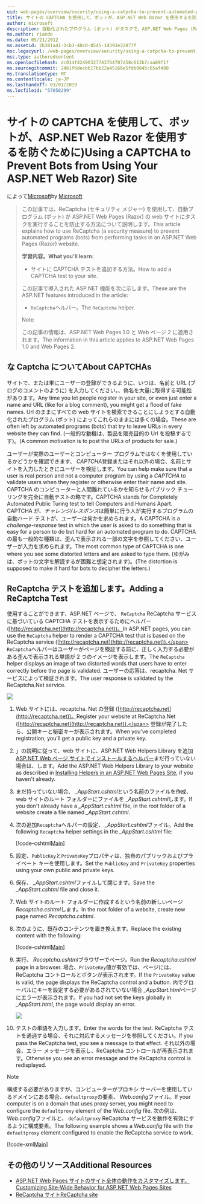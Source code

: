 ```yaml
---
uid: web-pages/overview/security/using-a-catpcha-to-prevent-automated-programs-bots-from-using-your-aspnet-web-site
title: サイトの CAPTCHA を使用して、ボットが、ASP.NET Web Razor を使用するを防ぐために) |Microsoft Docs
author: microsoft
description: 自動化されたプログラム (ボット) がタスクで、ASP.NET Web Pages (Razor) を実行することを防ぐために、ReCaptcha (セキュリティ メジャー) を使用する方法について説明します.
ms.author: riande
ms.date: 05/21/2012
ms.assetid: 2b381a41-2cb3-40c0-8545-1d393e22877f
msc.legacyurl: /web-pages/overview/security/using-a-catpcha-to-prevent-automated-programs-bots-from-using-your-aspnet-web-site
msc.type: authoredcontent
ms.openlocfilehash: dc014f42490327743764787d58c613b7caa89f1f
ms.sourcegitcommit: 24b1f6decbb17bb22a45166e5fdb0845c65af498
ms.translationtype: MT
ms.contentlocale: ja-JP
ms.lasthandoff: 03/01/2019
ms.locfileid: "57058299"
---
```

<a name="using-a-captcha-to-prevent-bots-from-using-your-aspnet-web-razor-site"></a><span data-ttu-id="3cfbd-103">サイトの CAPTCHA を使用して、ボットが、ASP.NET Web Razor を使用するを防ぐために)</span><span class="sxs-lookup"><span data-stu-id="3cfbd-103">Using a CAPTCHA to Prevent Bots from Using Your ASP.NET Web Razor) Site</span></span>
====================
<span data-ttu-id="3cfbd-104">によって[Microsoft](https://github.com/microsoft)</span><span class="sxs-lookup"><span data-stu-id="3cfbd-104">by [Microsoft](https://github.com/microsoft)</span></span>

> <span data-ttu-id="3cfbd-105">この記事では、ReCaptcha (セキュリティ メジャー) を使用して、自動プログラム (ボット) が ASP.NET Web Pages (Razor) の web サイトにタスクを実行することを防止する方法について説明します。</span><span class="sxs-lookup"><span data-stu-id="3cfbd-105">This article explains how to use ReCaptcha (a security measure) to prevent automated programs (bots) from performing tasks in an ASP.NET Web Pages (Razor) website.</span></span>
> 
> <span data-ttu-id="3cfbd-106">**学習内容。**</span><span class="sxs-lookup"><span data-stu-id="3cfbd-106">**What you'll learn:**</span></span> 
> 
> - <span data-ttu-id="3cfbd-107">サイトに CAPTCHA テストを追加する方法。</span><span class="sxs-lookup"><span data-stu-id="3cfbd-107">How to add a CAPTCHA test to your site.</span></span>
> 
> <span data-ttu-id="3cfbd-108">この記事で導入された ASP.NET 機能を次に示します。</span><span class="sxs-lookup"><span data-stu-id="3cfbd-108">These are the ASP.NET features introduced in the article:</span></span>
> 
> - <span data-ttu-id="3cfbd-109">`ReCaptcha`ヘルパー。</span><span class="sxs-lookup"><span data-stu-id="3cfbd-109">The `ReCaptcha` helper.</span></span>
> 
> > [!NOTE]
> > <span data-ttu-id="3cfbd-110">この記事の情報は、ASP.NET Web Pages 1.0 と Web ページ 2 に適用されます。</span><span class="sxs-lookup"><span data-stu-id="3cfbd-110">The information in this article applies to ASP.NET Web Pages 1.0 and Web Pages 2.</span></span>


## <a name="about-captchas"></a><span data-ttu-id="3cfbd-111">な Captcha について</span><span class="sxs-lookup"><span data-stu-id="3cfbd-111">About CAPTCHAs</span></span>

<span data-ttu-id="3cfbd-112">サイトで、または単にユーザーの登録ができるように、いつは、名前と URL (ブログのコメントのように) を入力してください。、偽名を大量に取得する可能性があります。</span><span class="sxs-lookup"><span data-stu-id="3cfbd-112">Any time you let people register in your site, or even just enter a name and URL (like for a blog comment), you might get a flood of fake names.</span></span> <span data-ttu-id="3cfbd-113">Url のままにすべての web サイトを検索できることにしようとする自動化されたプログラム (ボット) によってこれらのままには多くの場合。</span><span class="sxs-lookup"><span data-stu-id="3cfbd-113">These are often left by automated programs (bots) that try to leave URLs in every website they can find.</span></span> <span data-ttu-id="3cfbd-114">(一般的な動機は、製品を販売目的の Url を投稿するです)。</span><span class="sxs-lookup"><span data-stu-id="3cfbd-114">(A common motivation is to post the URLs of products for sale.)</span></span>

<span data-ttu-id="3cfbd-115">ユーザーが実際のユーザーとコンピューター プログラムではなくを使用しているかどうかを確認できます、 *CAPTCHA*登録またはそれ以外の場合、名前とサイトを入力したときにユーザーを検証します。</span><span class="sxs-lookup"><span data-stu-id="3cfbd-115">You can help make sure that a user is real person and not a computer program by using a *CAPTCHA* to validate users when they register or otherwise enter their name and site.</span></span> <span data-ttu-id="3cfbd-116">CAPTCHA のコンピューターと人間離れているかを知らせるパブリック チューリングを完全に自動テストの略です。</span><span class="sxs-lookup"><span data-stu-id="3cfbd-116">CAPTCHA stands for Completely Automated Public Turing test to tell Computers and Humans Apart.</span></span> <span data-ttu-id="3cfbd-117">CAPTCHA が、*チャレンジ/レスポンス*は簡単に行う人が実行するプログラムの自動ハード テストが、ユーザーは何かを求められます。</span><span class="sxs-lookup"><span data-stu-id="3cfbd-117">A CAPTCHA is a *challenge-response* test in which the user is asked to do something that is easy for a person to do but hard for an automated program to do.</span></span> <span data-ttu-id="3cfbd-118">CAPTCHA の最も一般的な種類は、歪んで表示される一部の文字を参照してください、ユーザーが入力を求められます。</span><span class="sxs-lookup"><span data-stu-id="3cfbd-118">The most common type of CAPTCHA is one where you see some distorted letters and are asked to type them.</span></span> <span data-ttu-id="3cfbd-119">(ゆがみは、ボットの文字を解読するが困難と想定されます)。</span><span class="sxs-lookup"><span data-stu-id="3cfbd-119">(The distortion is supposed to make it hard for bots to decipher the letters.)</span></span>

## <a name="adding-a-recaptcha-test"></a><span data-ttu-id="3cfbd-120">ReCaptcha テストを追加します。</span><span class="sxs-lookup"><span data-stu-id="3cfbd-120">Adding a ReCaptcha Test</span></span>

<span data-ttu-id="3cfbd-121">使用することができます、ASP.NET ページで、 `ReCaptcha` ReCaptcha サービスに基づいている CAPTCHA テストを表示するためにヘルパー ([http://recaptcha.net](http://recaptcha.net))。</span><span class="sxs-lookup"><span data-stu-id="3cfbd-121">In ASP.NET pages, you can use the `ReCaptcha` helper to render a CAPTCHA test that is based on the ReCaptcha service ([http://recaptcha.net](http://recaptcha.net)).</span></span> <span data-ttu-id="3cfbd-122">`ReCaptcha`ヘルパーはユーザーがページを検証する前に、正しく入力する必要がある歪んで表示される単語が 2 つのイメージを表示します。</span><span class="sxs-lookup"><span data-stu-id="3cfbd-122">The `ReCaptcha` helper displays an image of two distorted words that users have to enter correctly before the page is validated.</span></span> <span data-ttu-id="3cfbd-123">ユーザーの応答は、recaptcha. Net サービスによって検証されます。</span><span class="sxs-lookup"><span data-stu-id="3cfbd-123">The user response is validated by the ReCaptcha.Net service.</span></span>

![](using-a-catpcha-to-prevent-automated-programs-bots-from-using-your-aspnet-web-site/_static/image1.jpg)

1. <span data-ttu-id="3cfbd-124">Web サイトには、recaptcha. Net の登録 ([http://recaptcha.net](http://recaptcha.net))。</span><span class="sxs-lookup"><span data-stu-id="3cfbd-124">Register your website at ReCaptcha.Net ([http://recaptcha.net](http://recaptcha.net)).</span></span> <span data-ttu-id="3cfbd-125">登録が完了したら、公開キーと秘密キーが表示されます。</span><span class="sxs-lookup"><span data-stu-id="3cfbd-125">When you've completed registration, you'll get a public key and a private key.</span></span>
2. <span data-ttu-id="3cfbd-126">」の説明に従って、web サイトに、ASP.NET Web Helpers Library を追加[ASP.NET Web ページ サイトでインストールするヘルパー](https://go.microsoft.com/fwlink/?LinkId=252372)まだ行っていない場合は、します。</span><span class="sxs-lookup"><span data-stu-id="3cfbd-126">Add the ASP.NET Web Helpers Library to your website as described in [Installing Helpers in an ASP.NET Web Pages Site](https://go.microsoft.com/fwlink/?LinkId=252372), if you haven't already.</span></span>
3. <span data-ttu-id="3cfbd-127">まだ持っていない場合、  *\_AppStart.cshtml*という名前のファイルを作成、web サイトのルート フォルダーにファイルを *\_AppStart.cshtml*します。</span><span class="sxs-lookup"><span data-stu-id="3cfbd-127">If you don't already have a *\_AppStart.cshtml* file, in the root folder of a website create a file named *\_AppStart.cshtml*.</span></span>
4. <span data-ttu-id="3cfbd-128">次の追加`Recaptcha`ヘルパーの設定、  *\_AppStart.cshtml*ファイル。</span><span class="sxs-lookup"><span data-stu-id="3cfbd-128">Add the following `Recaptcha` helper settings in the *\_AppStart.cshtml* file:</span></span> 

    [!code-cshtml[Main](using-a-catpcha-to-prevent-automated-programs-bots-from-using-your-aspnet-web-site/samples/sample1.cshtml?highlight=6-7)]
5. <span data-ttu-id="3cfbd-129">設定、`PublicKey`と`PrivateKey`プロパティは、独自のパブリックおよびプライベート キーを使用します。</span><span class="sxs-lookup"><span data-stu-id="3cfbd-129">Set the `PublicKey` and `PrivateKey` properties using your own public and private keys.</span></span>
6. <span data-ttu-id="3cfbd-130">保存、  *\_AppStart.cshtml*ファイルして閉じます。</span><span class="sxs-lookup"><span data-stu-id="3cfbd-130">Save the *\_AppStart.cshtml* file and close it.</span></span>
7. <span data-ttu-id="3cfbd-131">Web サイトのルート フォルダーに作成するという名前の新しいページ*Recaptcha.cshtml*します。</span><span class="sxs-lookup"><span data-stu-id="3cfbd-131">In the root folder of a website, create new page named *Recaptcha.cshtml*.</span></span>
8. <span data-ttu-id="3cfbd-132">次のように、既存のコンテンツを置き換えます。</span><span class="sxs-lookup"><span data-stu-id="3cfbd-132">Replace the existing content with the following:</span></span> 

    [!code-cshtml[Main](using-a-catpcha-to-prevent-automated-programs-bots-from-using-your-aspnet-web-site/samples/sample2.cshtml)]
9. <span data-ttu-id="3cfbd-133">実行、 *Recaptcha.cshtml*ブラウザーでページ。</span><span class="sxs-lookup"><span data-stu-id="3cfbd-133">Run the *Recaptcha.cshtml* page in a browser.</span></span> <span data-ttu-id="3cfbd-134">場合、`PrivateKey`値が有効では、ページには、ReCaptcha コントロールとボタンが表示されます。</span><span class="sxs-lookup"><span data-stu-id="3cfbd-134">If the `PrivateKey` value is valid, the page displays the ReCaptcha control and a button.</span></span> <span data-ttu-id="3cfbd-135">内でグローバルにキーを設定する必要があるされていない場合 *\_AppStart.html*ページにエラーが表示されます。</span><span class="sxs-lookup"><span data-stu-id="3cfbd-135">If you had not set the keys globally in *\_AppStart.html*, the page would display an error.</span></span> 

    ![](using-a-catpcha-to-prevent-automated-programs-bots-from-using-your-aspnet-web-site/_static/image1.png)
10. <span data-ttu-id="3cfbd-136">テストの単語を入力します。</span><span class="sxs-lookup"><span data-stu-id="3cfbd-136">Enter the words for the test.</span></span> <span data-ttu-id="3cfbd-137">ReCaptcha テストを通過する場合、それに対応するメッセージを参照してください。</span><span class="sxs-lookup"><span data-stu-id="3cfbd-137">If you pass the ReCaptcha test, you see a message to that effect.</span></span> <span data-ttu-id="3cfbd-138">それ以外の場合、エラー メッセージを表示し、ReCaptcha コントロールが再表示されます。</span><span class="sxs-lookup"><span data-stu-id="3cfbd-138">Otherwise you see an error message and the ReCaptcha control is redisplayed.</span></span>

> [!NOTE]
> <span data-ttu-id="3cfbd-139">構成する必要がありますが、コンピューターがプロキシ サーバーを使用しているドメインにある場合、`defaultproxy`の要素、 *Web.config*ファイル。</span><span class="sxs-lookup"><span data-stu-id="3cfbd-139">If your computer is on a domain that uses proxy server, you might need to configure the `defaultproxy` element of the *Web.config* file.</span></span> <span data-ttu-id="3cfbd-140">次の例は、 *Web.config*ファイルと、 `defaultproxy` ReCaptcha サービスを動作を有効にするように構成要素。</span><span class="sxs-lookup"><span data-stu-id="3cfbd-140">The following example shows a *Web.config* file with the `defaultproxy` element configured to enable the ReCaptcha service to work.</span></span>
> 
> [!code-xml[Main](using-a-catpcha-to-prevent-automated-programs-bots-from-using-your-aspnet-web-site/samples/sample3.xml)]


<a id="Additional_Resources"></a>
## <a name="additional-resources"></a><span data-ttu-id="3cfbd-141">その他のリソース</span><span class="sxs-lookup"><span data-stu-id="3cfbd-141">Additional Resources</span></span>


- [<span data-ttu-id="3cfbd-142">ASP.NET Web Pages サイトのサイト全体の動作をカスタマイズします。</span><span class="sxs-lookup"><span data-stu-id="3cfbd-142">Customizing Site-Wide Behavior for ASP.NET Web Pages Sites</span></span>](https://go.microsoft.com/fwlink/?LinkId=202906)
- [<span data-ttu-id="3cfbd-143">ReCaptcha サイト</span><span class="sxs-lookup"><span data-stu-id="3cfbd-143">ReCaptcha site</span></span>](https://www.google.com/recaptcha)
